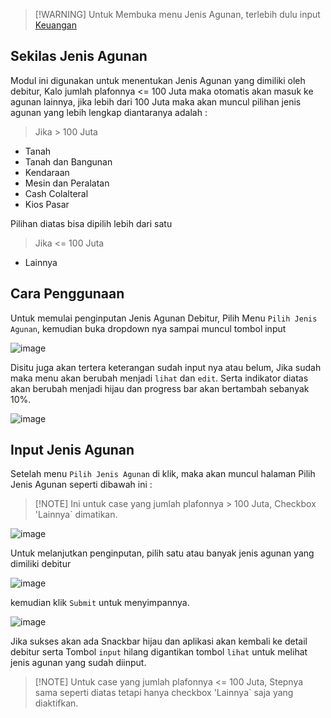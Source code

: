 > [!WARNING] Untuk Membuka menu Jenis Agunan, terlebih dulu input [Keuangan](keuangan.md)

## Sekilas Jenis Agunan

Modul ini digunakan untuk menentukan Jenis Agunan yang dimiliki oleh debitur, Kalo jumlah plafonnya <= 100 Juta maka otomatis akan masuk ke agunan lainnya, jika lebih dari 100 Juta maka akan muncul pilihan jenis agunan yang lebih lengkap diantaranya adalah :

> Jika > 100 Juta
- Tanah
- Tanah dan Bangunan
- Kendaraan
- Mesin dan Peralatan
- Cash Colalteral
- Kios Pasar

Pilihan diatas bisa dipilih lebih dari satu

> Jika <= 100 Juta 
- Lainnya

## Cara Penggunaan

Untuk memulai penginputan Jenis Agunan Debitur, Pilih Menu `Pilih Jenis Agunan`, kemudian buka dropdown nya sampai muncul tombol input 

![image](https://user-images.githubusercontent.com/45744788/200155712-19cbc487-3f57-4e9b-9a5d-31d3e571c107.png)

Disitu juga akan tertera keterangan sudah input nya atau belum, Jika sudah maka menu akan berubah menjadi `lihat` dan `edit`.
Serta indikator diatas akan berubah menjadi hijau dan progress bar akan bertambah sebanyak 10%.

![image](https://user-images.githubusercontent.com/45744788/199930363-d039db53-931c-4723-8350-799fe1d536ae.png)

## Input Jenis Agunan

Setelah menu `Pilih Jenis Agunan` di klik, maka akan muncul halaman Pilih Jenis Agunan seperti dibawah ini : 

> [!NOTE] Ini untuk case yang jumlah plafonnya > 100 Juta, Checkbox 'Lainnya` dimatikan.

![image](https://user-images.githubusercontent.com/45744788/200155723-855ae424-05fe-429c-a046-ea46e2de840a.png)

Untuk melanjutkan penginputan, pilih satu atau banyak jenis agunan yang dimiliki debitur 

![image](https://user-images.githubusercontent.com/45744788/200157109-c0b821ac-5e04-42a1-b37c-85bea1533883.png)

kemudian klik `Submit` untuk menyimpannya.

![image](https://user-images.githubusercontent.com/45744788/200157383-5922114e-2c37-4ef0-a866-d9c3c37149da.png)


Jika sukses akan ada Snackbar hijau dan aplikasi akan kembali ke detail debitur serta Tombol `input` hilang digantikan tombol `lihat` untuk melihat jenis agunan yang sudah diinput.

> [!NOTE] Untuk case yang jumlah plafonnya <= 100 Juta, Stepnya sama seperti diatas tetapi hanya checkbox 'Lainnya` saja yang diaktifkan.
